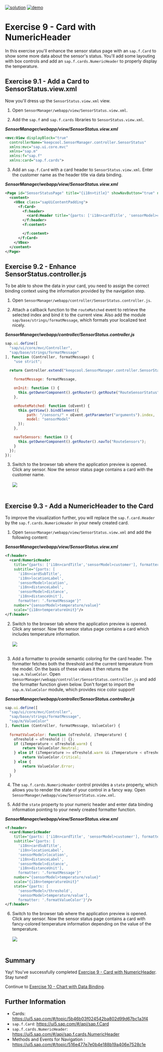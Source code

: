 [![solution](https://flat.badgen.net/badge/solution/available/green?icon=github)](https://github.com/SAP-samples/teched2020-DEV164/tree/code/ex9/TechEd2020)
[![demo](https://flat.badgen.net/badge/demo/deployed/blue?icon=chrome)](https://sap-samples.github.io/teched2020-DEV164/ex9/TechEd2020/SensorManager/webapp/)

# Exercise 9 - Card with NumericHeader

In this exercise you'll enhance the sensor status page with an `sap.f.Card` to show some more data about the sensor's status. You'll add some layouting with box controls and add an `sap.f.cards.NumericHeader` to properly display the temperature.

## Exercise 9.1 - Add a Card to SensorStatus.view.xml

Now you'll dress up the `SensorStatus.view.xml` view.

1. Open `SensorManager/webapp/view/SensorStatus.view.xml`.

2. Add the `sap.f` and `sap.f.cards` libraries to `SensorStatus.view.xml`.

***SensorManager/webapp/view/SensorStatus.view.xml***

````xml
<mvc:View displayBlock="true"       
  controllerName="keepcool.SensorManager.controller.SensorStatus"
  xmlns:mvc="sap.ui.core.mvc"
  xmlns="sap.m"
  xmlns:f="sap.f"
  xmlns:card="sap.f.cards">
````

3. Add an `sap.f.Card` with a card header to `SensorStatus.view.xml`. Enter the customer name as the header title via data binding.

***SensorManager/webapp/view/SensorStatus.view.xml***

````xml
<Page id="SensorStatusPage" title="{i18n>title}" showNavButton="true" navButtonPress=".navToSensors">
  <content>
    <VBox class="sapUiContentPadding">
      <f:Card>
        <f:header>
          <card:Header title="{parts: ['i18n>cardTitle', 'sensorModel>customer'], formatter: '.formatMessage'}"/>
        </f:header>
        <f:content>

        </f:content>
      </f:Card>
    </VBox>
  </content>
</Page>
````

## Exercise 9.2 - Enhance SensorStatus.controller.js

To be able to show the data in your card, you need to assign the correct binding context using the information provided by the navigation step.

1. Open `SensorManager/webapp/controller/SensorStatus.controller.js`.

2. Attach a callback function to the `routeMatched` event to retrieve the selected index and bind it to the current view. Also add the module `sap/base/strings/formatMessage`, which formats your localized text nicely.

***SensorManager/webapp/controller/SensorStatus.controller.js***

````js
sap.ui.define([
  "sap/ui/core/mvc/Controller",
  "sap/base/strings/formatMessage"
], function (Controller, formatMessage) {
    "use strict";

  return Controller.extend("keepcool.SensorManager.controller.SensorStatus", {
      
    formatMessage: formatMessage,

    onInit: function () {
      this.getOwnerComponent().getRouter().getRoute("RouteSensorStatus").attachMatched(this.onRouteMatched, this);
    },

    onRouteMatched: function (oEvent) {
      this.getView().bindElement({
          path: "/sensors/" + oEvent.getParameter("arguments").index,
          model: "sensorModel"
      });
    },

    navToSensors: function () {
      this.getOwnerComponent().getRouter().navTo("RouteSensors");
    }
  });
});
````

3. Switch to the browser tab where the application preview is opened. Click any sensor. Now the sensor status page contains a card with the customer name.
<br><br>![](images/09_02_0010.png)<br><br>

## Exercise 9.3 - Add a NumericHeader to the Card

To improve the visualization further, you will replace the `sap.f.card.Header` by the `sap.f.cards.NumericHeader` in your newly created card.

1. Open `SensorManager/webapp/view/SensorStatus.view.xml` and add the following content:

***SensorManager/webapp/view/SensorStatus.view.xml***

````xml
<f:header>
  <card:NumericHeader
    title="{parts: ['i18n>cardTitle','sensorModel>customer'], formatter: '.formatMessage'}"
    subtitle="{parts: [
      'i18n>cardSubTitle', 
      'i18n>locationLabel', 
      'sensorModel>location', 
      'i18n>distanceLabel', 
      'sensorModel>distance', 
      'i18n>distanceUnit'], 
      formatter: '.formatMessage'}"
    number="{sensorModel>temperature/value}"
    scale="{i18n>temperatureUnit}"/>
</f:header>
````

2. Switch to the browser tab where the application preview is opened. Click any sensor. Now the sensor status page contains a card which includes temperature information.
<br><br>![](images/09_03_0010.png)<br><br>

3. Add a formatter to provide semantic coloring for the card header.
The formatter fetches both the threshold and the current temperature from the model. On the basis of these values it then returns the `sap.m.ValueColor`. 
Open `SensorManager/webapp/controller/SensorStatus.controller.js` and add the formatter function given below. Don't forget to import the `sap.m.ValueColor` module, which provides nice color support!

***SensorManager/webapp/controller/SensorStatus.controller.js***

````js
sap.ui.define([
  "sap/ui/core/mvc/Controller",
  "sap/base/strings/formatMessage",
  "sap/m/ValueColor"
], function (Controller, formatMessage, ValueColor) {
  
  formatValueColor: function (oTreshold, iTemperature) {
    oTreshold = oTreshold || {};
    if (iTemperature < oTreshold.warm) {
        return ValueColor.Neutral;
    } else if (iTemperature >= oTreshold.warm && iTemperature < oTreshold.hot) {
        return ValueColor.Critical;
    } else {
        return ValueColor.Error;
    }
  }
````

4. The `sap.f.cards.NumericHeader` control provides a `state` property, which allows you to render the state of your control in a fancy way. Open `SensorManager/webapp/view/SensorStatus.view.xml`.

5. Add the `state` property to your numeric header and enter data binding information pointing to your newly created formatter function.

***SensorManager/webapp/view/SensorStatus.view.xml***

````xml
<f:header>
  <card:NumericHeader 
    title="{parts: ['i18n>cardTitle', 'sensorModel>customer'], formatter: '.formatMessage'}"
    subtitle="{parts: [
      'i18n>cardSubTitle', 
      'i18n>locationLabel', 
      'sensorModel>location', 
      'i18n>distanceLabel', 
      'sensorModel>distance', 
      'i18n>distanceUnit'], 
      formatter: '.formatMessage'}"
    number="{sensorModel>temperature/value}"
    scale="{i18n>temperatureUnit}"
    state="{parts: [
      'sensorModel>/threshold', 
      'sensorModel>temperature/value'],
      formatter: '.formatValueColor'}"/>
</f:header>
````

6. Switch to the browser tab where the application preview is opened. Click any sensor. Now the sensor status page contains a card with fancy-colored temperature information depending on the value of the temperature.
<br><br>![](images/09_03_0020.png)<br><br>

## Summary

Yay! You've successfully completed [Exercise 9 - Card with NumericHeader](#exercise-9---card-with-numericheader). Stay tuned! 

Continue to [Exercise 10 - Chart with Data Binding](../ex10/README.md).

## Further Information
* Cards: https://ui5.sap.com/#/topic/5b46b03f024542ba802d99d67bc1a3f4
* `sap.f.Card`: https://ui5.sap.com/#/api/sap.f.Card
* `sap.f.cards.NumericHeader`: https://ui5.sap.com/#/api/sap.f.cards.NumericHeader
* Methods and Events for Navigation
: https://ui5.sap.com/#/topic/516e477e7e0b4e188b19a406e7528c1e
